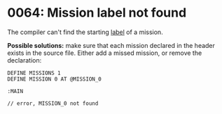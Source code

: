 # 0064: Mission label not found

The compiler can't find the starting [label](../../language/data-types/#labels) of a mission.

**Possible solutions:** make sure that each mission declared in the header exists in the source file. Either add a missed mission, or remove the declaration:

```
DEFINE MISSIONS 1
DEFINE MISSION 0 AT @MISSION_0

:MAIN

// error, MISSION_0 not found 
```
